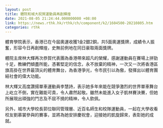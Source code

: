 ```yaml
---
layout: post
title: 體院和城大祝賀運動員再創輝煌
date: 2021-08-05 21:24:44.000000000 +08:00
link: https://news.rthk.hk/rthk/ch/component/k2/1604500-20210805.htm
categories: rthk
---
```


體育學院表示，香港已在今屆奧運收獲1金2銀2銅，共5面奧運獎牌，成績令人振奮，形容今日再創輝煌，史無前例地在同日豪取兩面獎牌。

體院主席林大輝再次恭賀代表團為香港帶來超凡的榮耀，感謝運動員在賽場上拼勁十足，教練們傾盡所能，憑著堅定的信念，永不放棄的精神，一次又一次將香港區旗高掛在世界最頂尖的體育舞台，為香港爭光，令市民引以為傲，發揮出以體育團結社會的偉大功能。

林大輝又高度讚揚單車運動員李慧詩，表示她多年來能在競爭激烈的世界單車舞台上屹立不倒，實在難能可貴，令人肅然起敬。雖然未能進入女子凱林賽決賽，但她所展現出頑強的鬥志及不屈不撓的精神，令人欽佩。

另外，城市大學校長郭位聯同管理層、近百名師生和校隊運動員，一起在大學收看校友劉慕裳參與的賽事，並將為她安排慶祝會，迎接她的凱旋歸來，表彰她的成就。
